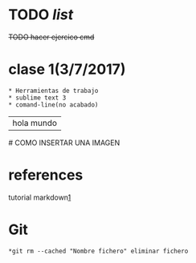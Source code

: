 # TODO _list_
~~TODO hacer ejercico cmd~~

# clase 1(3/7/2017)
    * Herramientas de trabajo
    * sublime text 3
    * comand-line(no acabado)

<table>
    <tr>
        <td> hola mundo </td>
    </tr>
</table>
# COMO INSERTAR UNA IMAGEN


# references
tutorial markdown[1]




[1]:https://blog.ghost.org/markdown/
# Git  
    *git rm --cached "Nombre fichero" eliminar fichero
